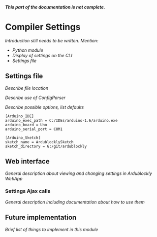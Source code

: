 **_This part of the documentation is not complete._**

# Compiler Settings
*Introduction still needs to be written. Mention:*
* *Python module*
* *Display of settings on the CLI*
* *Settings file*


## Settings file
*Describe file location*

*Describe use of ConfigParser*

*Describe possible options, list defaults*

```
[Arduino_IDE]
arduino_exec_path = C:/IDEs/arduino-1.6/arduino.exe
arduino_board = Uno
arduino_serial_port = COM1

[Arduino_Sketch]
sketch_name = ArdublocklySketch
sketch_directory = G:/git/ardublockly
```

## Web interface
*General description about viewing and changing settings in Ardublockly WebApp*


### Settings Ajax calls
*General description including documentation about how to use them*


## Future implementation
*Brief list of things to implement in this module*